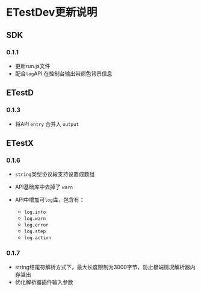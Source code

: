 
# ETestDev更新说明

## SDK 

### 0.1.1
- 更新run.js文件
- 配合`log`API 在控制台输出带颜色背景信息

## ETestD
### 0.1.3
- 将API `entry` 合并入 `output`


## ETestX
### 0.1.6
- `string`类型协议段支持设置成数组
- API基础库中去掉了 `warn`
- API中增加可`log`库，包含有：

    - `log.info`
    - `log.warn`
    - `log.error`
    - `log.step`
    - `log.action`

### 0.1.7
- string结尾符解析方式下，最大长度限制为3000字节，防止极端情况解析器内存溢出
- 优化解析器插件输入参数